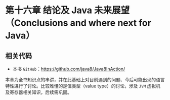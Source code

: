 # 第十六章 结论及 Java 未来展望（Conclusions and where next for Java）



## 相关代码

- 本书 `GitHub`：https://github.com/java8/Java8InAction/



本章为全书知识点的串讲，并在此基础上对目前遇到的问题、今后可能出现的语言特性进行了讨论。比较难懂的是值类型（value type）的讨论，涉及 `JVM` 虚拟机及寄存器相关知识，后续需巩固。